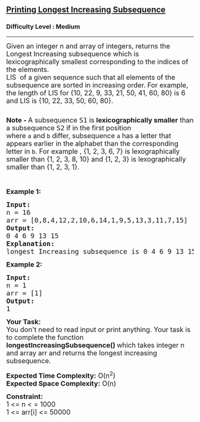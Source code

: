 <h2><a href="https://practice.geeksforgeeks.org/problems/printing-longest-increasing-subsequence/1">Printing Longest Increasing Subsequence</a></h2><h3>Difficulty Level : Medium</h3><hr><div class="problems_problem_content__Xm_eO"><p><span style="font-size: 18px;">Given an integer n and array of integers, returns the Longest Increasing subsequence which is lexicographically smallest corresponding to the indices of the elements.<br>LIS&nbsp; of a given sequence such that all elements of the subsequence are sorted in increasing order. For example, the length of LIS for {10, 22, 9, 33, 21, 50, 41, 60, 80} is 6 and LIS is {10, 22, 33, 50, 60, 80}.&nbsp;</span><br>&nbsp;</p>
<p><span style="font-size: 18px;"><strong>Note -&nbsp;</strong>A subsequence <span style="font-family: monospace;">S1</span>&nbsp;is&nbsp;<strong>lexicographically smaller</strong>&nbsp;than a subsequence <span style="font-family: monospace;">S2</span>&nbsp;if in the first position where&nbsp;<code>a</code>&nbsp;and&nbsp;<code>b</code>&nbsp;differ, subsequence&nbsp;<code>a</code>&nbsp;has a letter that appears earlier in the alphabet than the corresponding letter in&nbsp;<code>b</code>. For example , {1, 2, 3, 6, 7} is lexographically smaller than {1, 2, 3, 8, 10} and {1, 2, 3} is lexographically smaller than {1, 2, 3, 1}.</span></p>
<p>&nbsp;</p>
<p><strong><span style="font-size: 18px;">Example 1:</span></strong></p>
<pre><span style="font-size: 18px;"><strong>Input:</strong>
n = 16
arr = [0,8,4,12,2,10,6,14,1,9,5,13,3,11,7,15]
<strong>Output:</strong>
0 4 6 9 13 15 
<strong>Explanation:</strong>
longest Increasing subsequence is 0 4 6 9 13 15  and the length of the longest increasing subsequence is 6.</span></pre>
<p><strong><span style="font-size: 18px;">Example 2:</span></strong></p>
<pre><strong><span style="font-size: 18px;">Input:</span></strong>
<span style="font-size: 18px;">n = 1
arr = [1]
<strong>Output:</strong>
1</span></pre>
<p><span style="font-size: 18px;"><strong>Your Task:</strong><br>You don't need to read input or print anything. Your task is to complete the function <strong>longestIncreasingSubsequence()&nbsp;</strong>which takes integer n and array arr&nbsp;and returns the longest increasing subsequence.</span></p>
<p><span style="font-size: 18px;"><strong>Expected Time Complexity:</strong> O(n<sup>2</sup>)<br><strong>Expected Space Complexity:</strong> O(n)</span></p>
<p><strong><span style="font-size: 18px;">Constraint:</span></strong><br><span style="font-size: 18px;">1 &lt;= n &lt; = 1000<br>1 &lt;= arr[i] &lt;= 50000</span></p>
<p>&nbsp;</p></div>